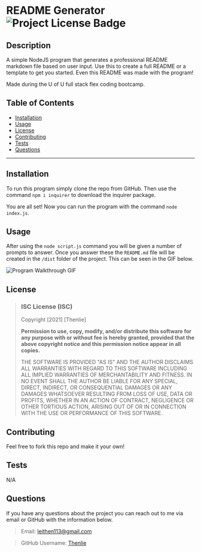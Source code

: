   # README Generator  ![Project License Badge](https://img.shields.io/badge/license-ISC-brightgreen)

  ## Description

  A simple NodeJS program that generates a professional README markdown file based on user input. Use this to create a full README or a template to get you started. Even this README was made with the program! 

  Made during the U of U full stack flex coding bootcamp.

  ## Table of Contents

  * [Installation](#Installation)
  * [Usage](#Usage)
  * [License](#license)
  * [Contributing](#Contributing)
  * [Tests](#Tests)
  * [Questions](#Questions)

  ***

  ## Installation

  To run this program simply clone the repo from GitHub. Then use the command `npm i inquirer` to download the inquirer package. 
  
  You are all set! Now you can run the program with the command `node index.js`.

  ## Usage

  After using the `node script.js` command you will be given a number of prompts to answer. Once you answer these the `README.md` file will be created in the `/dist` folder of the project. This can be seen in the GIF below. 

  ![Program Walkthrough GIF](https://github.com/Thenlie/readme-generator/blob/main/assets/videos/video-walkthrough2.gif)  
  
  ## License
  
  
  > ### ISC License (ISC)
  > 
  > Copyright [2021] [Thenlie]
  > 
  > __Permission to use, copy, modify, and/or distribute this software for__
  > __any purpose with or without fee is hereby granted, provided that the__ 
  > __above copyright notice and this permission notice appear in all copies.__
  > 
  > THE SOFTWARE IS PROVIDED "AS IS" AND THE AUTHOR DISCLAIMS ALL WARRANTIES 
  > WITH REGARD TO THIS SOFTWARE INCLUDING ALL IMPLIED WARRANTIES OF 
  > MERCHANTABILITY AND FITNESS. IN NO EVENT SHALL THE AUTHOR BE LIABLE FOR 
  > ANY SPECIAL, DIRECT, INDIRECT, OR CONSEQUENTIAL DAMAGES OR ANY DAMAGES 
  > WHATSOEVER RESULTING FROM LOSS OF USE, DATA OR PROFITS, WHETHER IN AN 
  > ACTION OF CONTRACT, NEGLIGENCE OR OTHER TORTIOUS ACTION, ARISING OUT OF 
  > OR IN CONNECTION WITH THE USE OR PERFORMANCE OF THIS SOFTWARE.
    

    

  ## Contributing

  Feel free to fork this repo and make it your own! 

  ## Tests

  N/A
  
  ## Questions

  If you have any questions about the project you can reach out to me via email or GitHub with the information below. 

  >Email: leithen113@gmail.com 

  >GitHub Username: [Thenlie](https://github.com/Thenlie)
